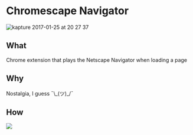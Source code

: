 # Chromescape Navigator

![kapture 2017-01-25 at 20 27 37](https://cloud.githubusercontent.com/assets/10549733/22317980/c86e404e-e33c-11e6-8d98-d9d52f577e00.gif)

## What

Chrome extension that plays the Netscape Navigator when loading a page

## Why

Nostalgia, I guess ¯\\\_(ツ)_/¯

## How

[![](https://developer.chrome.com/webstore/images/ChromeWebStore_Badge_v2_206x58.png)](https://chrome.google.com/webstore/detail/chromescape-navigator/ocjjknbofcggmblgmlpfpmhccojaecnp)
